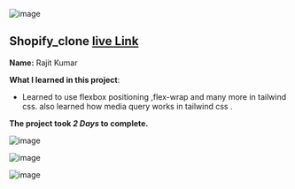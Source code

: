 ![image](https://img.shields.io/badge/Shopify-clone-red)

## Shopify_clone  [live Link](https://Shopify_clone.netlify.app/)

**Name:** Rajit Kumar

**What I learned in this project**:

  - Learned to use flexbox positioning ,flex-wrap and many more in tailwind css.
  also learned how media query works in tailwind css .


**The project took ***2 Days*** to complete.** 

![image](https://img.shields.io/badge/INeuron-LearnCodeOnline-brightgreen)

![image](https://img.shields.io/badge/Full%20stack%20JS%20bootcamp-Hitesh%20Chaudhary-lightgrey)


![image](https://github.com/Rajit909/)

